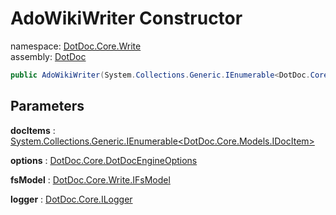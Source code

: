 ﻿# AdoWikiWriter Constructor

namespace: [DotDoc\.Core\.Write](../../DotDoc.Core.Write.md)<br />
assembly: [DotDoc](../../../DotDoc.md)



```csharp
public AdoWikiWriter(System.Collections.Generic.IEnumerable<DotDoc.Core.Models.IDocItem> docItems ,DotDoc.Core.DotDocEngineOptions options ,DotDoc.Core.Write.IFsModel fsModel ,DotDoc.Core.ILogger logger);
```

## Parameters

__docItems__ : [System\.Collections\.Generic\.IEnumerable\<DotDoc\.Core\.Models\.IDocItem\>](https://docs.microsoft.com/ja-jp/dotnet/api/System.Collections.Generic.IEnumerable-1)



__options__ : [DotDoc\.Core\.DotDocEngineOptions](../../../DotDoc/DotDoc.Core/DotDocEngineOptions.md)



__fsModel__ : [DotDoc\.Core\.Write\.IFsModel](../../../DotDoc/DotDoc.Core.Write/IFsModel.md)



__logger__ : [DotDoc\.Core\.ILogger](../../../DotDoc/DotDoc.Core/ILogger.md)



